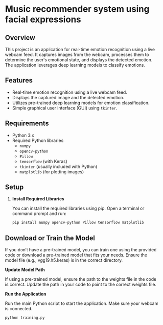 # Music recommender system using facial expressions

## Overview

This project is an application for real-time emotion recognition using a live webcam feed. It captures images from the webcam, processes them to determine the user's emotional state, and displays the detected emotion. The application leverages deep learning models to classify emotions.

## Features

- Real-time emotion recognition using a live webcam feed.
- Displays the captured image and the detected emotion.
- Utilizes pre-trained deep learning models for emotion classification.
- Simple graphical user interface (GUI) using `tkinter`.

## Requirements

- Python 3.x
- Required Python libraries:
  - `numpy`
  - `opencv-python`
  - `Pillow`
  - `tensorflow` (with Keras)
  - `tkinter` (usually included with Python)
  - `matplotlib` (for plotting images)

## Setup

1. **Install Required Libraries**

   You can install the required libraries using pip. Open a terminal or command prompt and run:
   
   ```s
   pip install numpy opencv-python Pillow tensorflow matplotlib

## Download or Train the Model

If you don’t have a pre-trained model, you can train one using the provided code or download a pre-trained model that fits your needs. Ensure the model file (e.g., vgg19.h5.keras) is in the correct directory.

**Update Model Path**

If using a pre-trained model, ensure the path to the weights file in the code is correct. Update the path in your code to point to the correct weights file.

**Run the Application**

Run the main Python script to start the application. Make sure your webcam is connected.

  ```s
  python training.py

